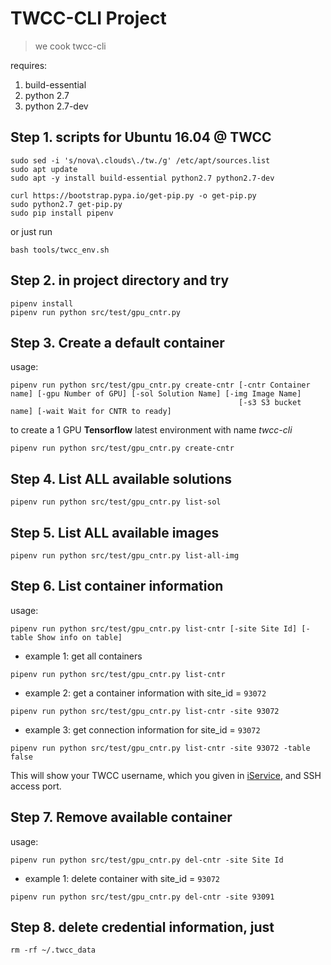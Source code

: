 # TWCC-CLI Project

> we cook twcc-cli

requires:
1. build-essential
1. python 2.7
1. python 2.7-dev

## Step 1. scripts for Ubuntu 16.04 @ TWCC

```
sudo sed -i 's/nova\.clouds\./tw./g' /etc/apt/sources.list
sudo apt update
sudo apt -y install build-essential python2.7 python2.7-dev

curl https://bootstrap.pypa.io/get-pip.py -o get-pip.py 
sudo python2.7 get-pip.py
sudo pip install pipenv
```

or just run

```
bash tools/twcc_env.sh
```

## Step 2. in project directory and try

```
pipenv install
pipenv run python src/test/gpu_cntr.py
```


## Step 3. Create a default container 

usage:
```
pipenv run python src/test/gpu_cntr.py create-cntr [-cntr Container name] [-gpu Number of GPU] [-sol Solution Name] [-img Image Name]
                                                   [-s3 S3 bucket name] [-wait Wait for CNTR to ready]
```

to create a 1 GPU **Tensorflow** latest environment with name *twcc-cli*

```
pipenv run python src/test/gpu_cntr.py create-cntr 
```


## Step 4. List ALL available solutions

```
pipenv run python src/test/gpu_cntr.py list-sol
```

## Step 5. List ALL available images

```
pipenv run python src/test/gpu_cntr.py list-all-img
```

## Step 6. List container information 

usage:
```
pipenv run python src/test/gpu_cntr.py list-cntr [-site Site Id] [-table Show info on table]
```

- example 1: get all containers

```
pipenv run python src/test/gpu_cntr.py list-cntr 
```

- example 2: get a container information with site_id = `93072`

```
pipenv run python src/test/gpu_cntr.py list-cntr -site 93072
```

- example 3: get connection information for site_id = `93072`

```
pipenv run python src/test/gpu_cntr.py list-cntr -site 93072 -table false
```

This will show your TWCC username, which you given in [iService](https://iservice.nchc.org.tw/), and SSH access port.


## Step 7. Remove available container

usage:
```
pipenv run python src/test/gpu_cntr.py del-cntr -site Site Id
```

- example 1: delete container with site_id = `93072` 

```
pipenv run python src/test/gpu_cntr.py del-cntr -site 93091
```



## Step 8. delete credential information, just

```
rm -rf ~/.twcc_data
```